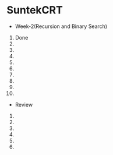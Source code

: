 # SuntekCRT

- Week-2(Recursion and Binary Search)
1. Done
2. 
3.
4. 
5. 
6.
7.
8.
9.
10.

- Review
1. 
2. 
3. 
4. 
5. 
6. 

